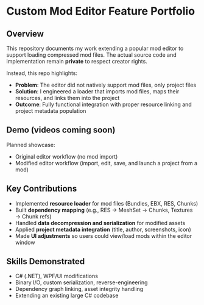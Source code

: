 # Custom Mod Editor Feature Portfolio

## Overview
This repository documents my work extending a popular mod editor to support loading compressed mod files.
The actual source code and implementation remain **private** to respect creator rights.

Instead, this repo highlights:
- **Problem**: The editor did not natively support mod files, only project files
- **Solution**: I engineered a loader that imports mod files, maps their resources, and links them into the project
- **Outcome**: Fully functional integration with proper resource linking and project metadata population

## Demo (videos coming soon)
Planned showcase:
- Original editor workflow (no mod import)
- Modified editor workflow (import, edit, save, and launch a project from a mod)

## Key Contributions
- Implemented **resource loader** for mod files (Bundles, EBX, RES, Chunks)
- Built **dependency mapping** (e.g., RES → MeshSet → Chunks, Textures → Chunk refs)
- Handled **data decompression and serialization** for modified assets
- Applied **project metadata integration** (title, author, screenshots, icon)
- Made **UI adjustments** so users could view/load mods within the editor window

## Skills Demonstrated
- C# (.NET), WPF/UI modifications
- Binary I/O, custom serialization, reverse-engineering
- Dependency graph linking, asset integrity handling
- Extending an existing large C# codebase
